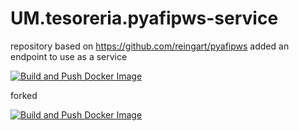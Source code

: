 # UM.tesoreria.pyafipws-service
repository based on https://github.com/reingart/pyafipws added an endpoint to use as a service

[![Build and Push Docker Image](https://github.com/dqmdz/pyafipws_endpoint_eureka/actions/workflows/deploy.yml/badge.svg)](https://github.com/dqmdz/pyafipws_endpoint_eureka/actions/workflows/deploy.yml)

forked

[![Build and Push Docker Image](https://github.com/UM-services/UM.tesoreria.pyafipws-service/actions/workflows/deploy.yml/badge.svg?branch=main)](https://github.com/UM-services/UM.tesoreria.pyafipws-service/actions/workflows/deploy.yml)
